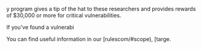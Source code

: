 y program gives a tip of the hat to these researchers and provides rewards of $30,000 or more for critical vulnerabilities.

If you’ve found a vulnerabi

You can find useful information in our [rulescom/#scope), [targe.
